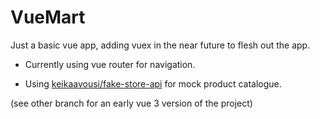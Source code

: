 # VueMart

Just a basic vue app, adding vuex in the near future to flesh out the app.

- Currently using vue router for navigation.

- Using [keikaavousi/fake-store-api](https://github.com/keikaavousi/fake-store-api "Fake Store API GitHub Repo") for mock product catalogue.

(see other branch for an early vue 3 version of the project)
